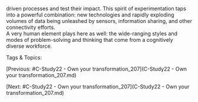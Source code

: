 driven processes and test their impact. This spirit of experimentation taps into a 
powerful combination: new technologies and rapidly exploding volumes of data 
being unleashed by sensors, information sharing, and other connectivity efforts.  
A very human element plays here as well: the wide-ranging styles and modes of 
problem-solving and thinking that come from a cognitively diverse workforce.

   Tags & Topics:
   

[Previous: #C-Study22 - Own your transformation_207](C-Study22 - Own your transformation_207.md)

[Next: #C-Study22 - Own your transformation_207](C-Study22 - Own your transformation_207.md)